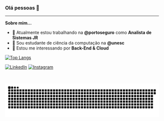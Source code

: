 ### Olá pessoas 👋

<hr>

**Sobre mim...**

- 🔭 Atualmente estou trabalhando na **@portoseguro** como **Analista de Sistemas JR**
- 🌱 Sou estudante de ciência da computação na **@unesc**
- 👯 Estou me interessando por **Back-End & Cloud**

[![Top Langs](https://github-readme-stats.vercel.app/api/top-langs/?username=ghisiluizgustavo&layout=compact&theme=dark)](https://github.com/anuraghazra/github-readme-stats)


[![LinkedIn][linkedin-shield]][linkedin-url] [![Instagram][instagram-shield]][instagram-url]

[linkedin-shield]: https://img.shields.io/badge/-LinkedIn-black.svg?style=for-the-badge&logo=linkedin&colorB=555
[linkedin-url]: https://www.linkedin.com/in/luiz-gustavo-ghisi-flores/
[instagram-shield]: https://img.shields.io/badge/Instagram-E4405F?style=for-the-badge&logo=instagram&logoColor=white
[instagram-url]: https://www.instagram.com/ghisiluizgustavo/
<br>

![Snake animation](https://github.com/ghisiluizgustavo/ghisiluizgustavo/blob/output/github-contribution-grid-snake.svg)